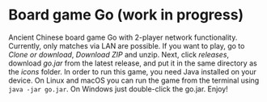 # Board game Go (work in progress)

Ancient Chinese board game Go with 2-player network functionality. Currently, only matches via LAN are possible.
If you want to play, go to *Clone or download*, *Download ZIP* and unzip. Next, click *releases*, download *go.jar* from the latest release, and put it in the same directory as the *icons* folder. In order to run this game, you need Java installed on your device. On Linux and macOS you can run the game from the terminal using `java -jar go.jar`. On Windows just double-click the go.jar. Enjoy!
